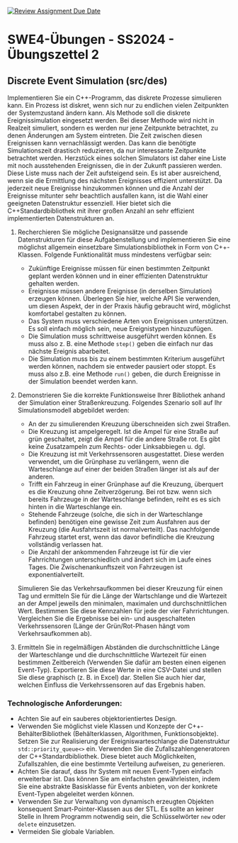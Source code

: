 [![Review Assignment Due Date](https://classroom.github.com/assets/deadline-readme-button-24ddc0f5d75046c5622901739e7c5dd533143b0c8e959d652212380cedb1ea36.svg)](https://classroom.github.com/a/04cFE6bA)
# **SWE4-Übungen - SS2024 - Übungszettel 2**

## Discrete Event Simulation (src/des)

Implementieren Sie ein C++-Programm, das diskrete Prozesse simulieren kann. Ein
Prozess ist diskret, wenn sich nur zu endlichen vielen Zeitpunkten der
Systemzustand ändern kann. Als Methode soll die diskrete Ereignissimulation
eingesetzt werden. Bei dieser Methode wird nicht in Realzeit simuliert, sondern
es werden nur jene Zeitpunkte betrachtet, zu denen Änderungen am System
eintreten. Die Zeit zwischen diesen Ereignissen kann vernachlässigt werden. Das
kann die benötigte Simulationszeit drastisch reduzieren, da nur interessante
Zeitpunkte betrachtet werden. Herzstück eines solchen Simulators ist daher eine
Liste mit noch ausstehenden Ereignissen, die in der Zukunft passieren werden.
Diese Liste muss nach der Zeit aufsteigend sein. Es ist aber ausreichend, wenn
sie die Ermittlung des nächsten Ereignisses effizient unterstützt. Da jederzeit
neue Ereignisse hinzukommen können und die Anzahl der Ereignisse mitunter sehr
beachtlich ausfallen kann, ist die Wahl einer geeigneten Datenstruktur
essenziell. Hier bietet sich die C++Standardbibliothek mit ihrer großen Anzahl
an sehr effizient implementierten Datenstrukturen an. 

1. Recherchieren Sie mögliche Designansätze und passende Datenstrukturen für
   diese Aufgabenstellung und implementieren Sie eine möglichst allgemein
   einsetzbare Simulationsbibliothek in Form von C++-Klassen. Folgende
   Funktionalität muss mindestens verfügbar sein:

   * Zukünftige Ereignisse müssen für einen bestimmten Zeitpunkt geplant werden
     können und in einer effizienten Datenstruktur gehalten werden.
   * Ereignisse müssen andere Ereignisse (in derselben Simulation) erzeugen
     können. Überlegen Sie hier, welche API Sie verwenden, um diesen Aspekt, der
     in der Praxis häufig gebraucht wird, möglichst komfortabel gestalten zu
     können. 
   * Das System muss verschiedene Arten von Ereignissen unterstützen. Es soll
     einfach möglich sein, neue Ereignistypen hinzuzufügen. 
   * Die Simulation muss schrittweise ausgeführt werden können. Es muss also z.
     B. eine Methode `step()` geben die einfach nur das nächste Ereignis
     abarbeitet. 
   * Die Simulation muss bis zu einem bestimmten Kriterium ausgeführt werden
     können, nachdem sie entweder pausiert oder stoppt. Es muss also z.B. eine
     Methode `run()` geben, die durch Ereignisse in der Simulation beendet
     werden kann.

2. Demonstrieren Sie die korrekte Funktionsweise Ihrer Bibliothek anhand der
   Simulation einer Straßenkreuzung. Folgendes Szenario soll auf Ihr
   Simulationsmodell abgebildet werden:
   * An der zu simulierenden Kreuzung überschneiden sich zwei Straßen.
   * Die Kreuzung ist ampelgeregelt. Ist die Ampel für eine Straße auf grün
     geschaltet, zeigt die Ampel für die andere Straße rot. Es gibt keine
     Zusatzampeln zum Rechts- oder Linksabbiegen u. dgl.
   * Die Kreuzung ist mit Verkehrssensoren ausgestattet. Diese werden verwendet,
     um die Grünphase zu verlängern, wenn die Warteschlange auf einer der beiden
     Straßen länger ist als auf der anderen. 
   * Trifft ein Fahrzeug in einer Grünphase auf die Kreuzung, überquert es die
     Kreuzung ohne Zeitverzögerung. Bei rot bzw. wenn sich bereits Fahrzeuge in
     der Warteschlange befinden, reiht es es sich hinten in die Warteschlange
     ein.
   * Stehende Fahrzeuge (solche, die sich in der Warteschlange befinden)
     benötigen eine gewisse Zeit zum Ausfahren aus der Kreuzung (die
     Ausfahrtszeit ist normalverteilt). Das nachfolgende Fahrzeug startet erst,
     wenn das davor befindliche die Kreuzung vollständig verlassen hat.
   * Die Anzahl der ankommenden Fahrzeuge ist für die vier Fahrrichtungen
     unterschiedlich und ändert sich im Laufe eines Tages. Die
     Zwischenankunftszeit von Fahrzeugen ist exponentialverteilt. 
     
   Simulieren Sie das Verkehrsaufkommen bei dieser Kreuzung für einen Tag und
   ermitteln Sie für die Länge der Wartschlange und die Wartezeit an der Ampel
   jeweils den minimalen, maximalen und durchschnittlichen Wert. Bestimmen Sie
   diese Kennzahlen für jede der vier Fahrrichtungen. Vergleichen Sie die
   Ergebnisse bei ein- und ausgeschalteten Verkehrssensoren (Länge der
   Grün/Rot-Phasen hängt vom Verkehrsaufkommen ab).

3. Ermitteln Sie in regelmäßigen Abständen die durchschnittliche Länge der
   Warteschlange und die durchschnittliche Wartezeit für einen bestimmen
   Zeitbereich (Verwenden Sie dafür am besten einen eigenen Event-Typ).
   Exportieren Sie diese Werte in eine CSV-Datei und stellen Sie diese graphisch
   (z. B. in Excel) dar. Stellen Sie auch hier dar, welchen Einfluss die
   Verkehrssensoren auf das Ergebnis haben. 
   
### Technologische Anforderungen: 
* Achten Sie auf ein sauberes objektorientiertes Design. 
* Verwenden Sie möglichst viele Klassen und Konzepte der C++-BehälterBibliothek
  (Behälterklassen, Algorithmen, Funktionsobjekte). Setzen Sie zur Realisierung
  der Ereigniswarteschlange die Datenstruktur `std::priority_queue<>` ein.
  Verwenden Sie die Zufallszahlengeneratoren der C++Standardbibliothek. Diese
  bietet auch Möglichkeiten, Zufallszahlen, die eine bestimmte Verteilung
  aufweisen, zu generieren.
* Achten Sie darauf, dass Ihr System mit neuen Event-Typen einfach erweiterbar
  ist. Das können Sie am einfachsten gewährleisten, indem Sie eine abstrakte
  Basisklasse für Events anbieten, von der konkrete Event-Typen abgeleitet
  werden können.
* Verwenden Sie zur Verwaltung von dynamisch erzeugten Objekten konsequent
  Smart-Pointer-Klassen aus der STL. Es sollte an keiner Stelle in Ihrem
  Programm notwendig sein, die Schlüsselwörter `new` oder `delete` einzusetzen. 
* Vermeiden Sie globale Variablen.